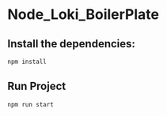 # Node_Loki_BoilerPlate

## Install the dependencies:

```bash
npm install
```

## Run Project


```bash
npm run start
```
